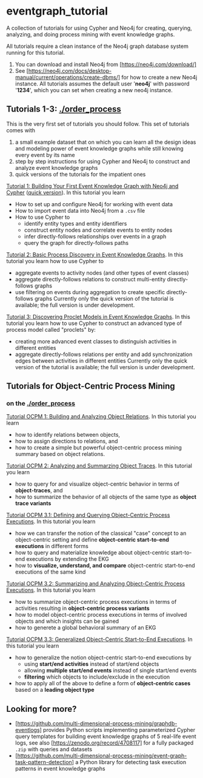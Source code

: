 # eventgraph_tutorial
A collection of tutorials for using Cypher and Neo4j for creating, querying, analyzing, and doing process mining with event knowledge graphs. 

All tutorials require a clean instance of the Neo4j graph database system running for this tutorial.
1. You can download and install Neo4j from [https://neo4j.com/download/]
2. See [https://neo4j.com/docs/desktop-manual/current/operations/create-dbms/] for how to create a new Neo4j instance.
   All tutorials assumes the default user '**neo4j**' with password '**1234**', which you can set when creating a new neo4j instance.

## Tutorials 1-3: [./order_process](./order_process)

This is the very first set of tutorials you should follow. This set of tutorials comes with
1. a small example dataset that on which you can learn all the design ideas and modeling power of event knowledge graphs while still knowing every event by its name
2. step by step instructions for using Cypher and Neo4j to construct and analyze event knowledge graphs
3. quick versions of the tutorials for the impatient ones

[Tutorial 1: Building Your First Event Knowledge Graph with Neo4j and Cypher](./order_process/tutorial-your-first-event-knowledge-graph.md) ([quick version](./order_process/tutorial-your-first-event-knowledge-graph-quick.md)). In this tutorial you learn
  * How to set up and configure Neo4j for working with event data
  * How to import event data into Neo4j from a `.csv` file
  * How to use Cypher to
     * identify entity types and entity identifiers
     * construct entity nodes and correlate events to entity nodes
     * infer directly-follows relationships over events in a graph
     * query the graph for directly-follows paths

[Tutorial 2: Basic Process Discovery in Event Knowledge Graphs](./order_process/tutorial-basic-process-discovery-DFG-quick.md). In this tutorial you learn how to use Cypher to
  * aggregate events to activity nodes (and other types of event classes)
  * aggregate directly-follows relations to construct multi-entity directly-follows graphs
  * use filtering on events during aggregation to create specific directly-follows graphs
Currently only the quick version of the tutorial is available; the full version is under development.

[Tutorial 3: Discovering Proclet Models in Event Knowledge Graphs](./order_process/tutorial-basic-process-discovery-Proclets-quick.md). In this tutorial you learn how to use Cypher to construct an advanced type of process model called "proclets" by:
  * creating more advanced event classes to distinguish activities in different entities
  * aggregate directly-follows relations per entity and add synchronization edges between activities in different entities
Currently only the quick version of the tutorial is available; the full version is under development.

## Tutorials for Object-Centric Process Mining

### on the [./order_process](./order_process)

[Tutorial OCPM 1: Building and Analyzing Object Relations](./order_process/tutorial-ocpm-relations.md). In this tutorial you learn 
  * how to identify relations between objects,
  * how to assign directions to relations, and
  * how to create a simple but powerful object-centric process mining summary based on object relations.

[Tutorial OCPM 2: Analyzing and Summarzing Object Traces](./order_process/tutorial-ocpm-object-traces.md). In this tutorial you learn 
  * how to query for and visualize object-centric behavior in terms of **object-traces**, and
  * how to summarize the behavior of all objects of the same type as **object trace variants**

[Tutorial OCPM 3.1: Defining and Querying Object-Centric Process Executions](./order_process/tutorial-ocpm-object-centric-process-executions.md). In this tutorial you learn 
  * how we can transfer the notion of the classical "case" concept to an object-centric setting and define **object-centric start-to-end executions** in different forms
  * how to query and materialize knowledge about object-centric start-to-end executions by extending the EKG
  * how to **visualize, understand, and compare** object-centric start-to-end executions of the same kind

[Tutorial OCPM 3.2: Summarizing and Analyzing Object-Centric Process Executions](./order_process/tutorial-ocpm-object-centric-process-executions-summarizing.md). In this tutorial you learn 
  * how to summarize object-centric process executions in terms of activities resulting in **object-centric process variants**
  * how to model object-centric process executions in terms of involved objects and which insights can be gained
  * how to generete a global behavioral summary of an EKG

[Tutorial OCPM 3.3: Generalized Object-Centric Start-to-End Executions](./order_process/tutorial-ocpm-object-centric-process-executions-generalized.md). In this tutorial you learn 
  * how to generalize the notion object-centric start-to-end executions by
    * using **start/end activities** instead of start/end objects
    * allowing **multiple start/end events** instead of single start/end events
    * **filtering** which objects to include/exclude in the execution
  * how to apply all of the above to define a form of **object-centric cases** based on a **leading object type**  

## Looking for more?

* [https://github.com/multi-dimensional-process-mining/graphdb-eventlogs] provides Python scripts implementing parameterized Cypher query templates for building event knowledge graphs of 5 real-life event logs, see also [https://zenodo.org/record/4708117] for a fully packaged `.zip` with queries and datasets
* [https://github.com/multi-dimensional-process-mining/event-graph-task-pattern-detection] a Python library for detecting task execution patterns in event knowledge graphs
